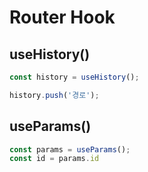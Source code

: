 # Router Hook

## useHistory()
```js
const history = useHistory();

history.push('경로');
```

## useParams()
```js
const params = useParams();
const id = params.id
```
